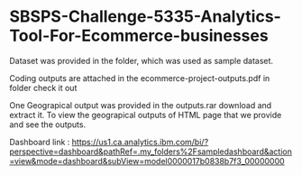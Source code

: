 # SBSPS-Challenge-5335-Analytics-Tool-For-Ecommerce-businesses

Dataset was provided in the folder, which was used as sample dataset.

Coding outputs are attached in the ecommerce-project-outputs.pdf in folder check it out


One Geograpical output was provided in the outputs.rar download and extract it. To view the geograpical outputs of HTML page that we provide and see the outputs.

Dashboard link : 
https://us1.ca.analytics.ibm.com/bi/?perspective=dashboard&pathRef=.my_folders%2Fsampledashboard&action=view&mode=dashboard&subView=model0000017b0838b7f3_00000000
